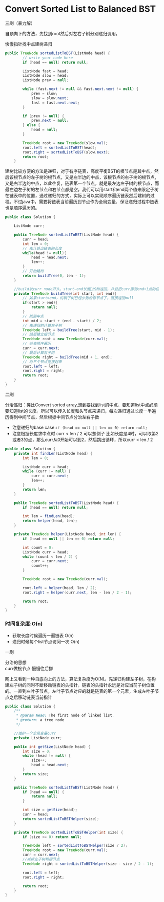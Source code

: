# Convert Sorted List to Balanced BST

三刷（暴力解）

自顶向下的方法，先找到root然后对左右子树分别递归调用。

快慢指针找中点建树递归

```java
public TreeNode sortedListToBST(ListNode head) {
        // write your code here
        if (head == null) return null;

        ListNode fast = head;
        ListNode slow = head;
        ListNode prev = null;

        while (fast.next != null && fast.next.next != null) {
            prev = slow;
            slow = slow.next;
            fast = fast.next.next;
        }

        if (prev != null) {
            prev.next = null;
        } else {
            head = null;
        }

        TreeNode root = new TreeNode(slow.val);
        root.left = sortedListToBST(head);
        root.right = sortedListToBST(slow.next);
        return root;
    }
```

建树比较方便的方法是递归，对于有序链表，高度平衡BST的根节点是其中点，然后该根节点的左子树的根节点，又是左半边的中点，该根节点的右子树的根节点，又是右半边的中点，以此往复，链表第一个节点，就是最左边左子树的根节点，而最左边左子树的左节点和右节点都是空。我们可以用start和end两个值来限定子树在链表中的位置，通过递归的方式，实际上可以实现顺序遍历链表然后建树的过程。不过java中，需要将链表当前遍历到节点作为全局变量，保证递归过程中链表也是顺序遍历的。

```java
public class Solution {

    ListNode curr;

    public TreeNode sortedListToBST(ListNode head) {
        curr = head;
        int len = 0;
        // 先计算出链表的长度
        while(head != null){
            head = head.next;
            len++;
        }
        // 开始建树
        return buildTree(0, len - 1);
    }

    //build以curr node开头，start~end长度的树返回，并且把curr挪到end+1点的位置
    private TreeNode buildTree(int start, int end){
        // 如果start>end，说明子树已经小到没有节点了，直接返回null
        if(start > end){
            return null;
        }
        // 找到中点
        int mid = start + (end - start) / 2;
        // 先递归的计算左子树
        TreeNode left = buildTree(start, mid - 1);
        // 然后建立根节点
        TreeNode root = new TreeNode(curr.val);
        // 链表顺序遍历
        curr = curr.next;
        // 最后计算右子树
        TreeNode right = buildTree(mid + 1, end);
        // 将三个节点连接起来
        root.left = left;
        root.right = right;
        return root;
    }
}
```

二刷

分治递归：类比Convert sorted array,想到要找到list的中点，要知道list中点必须要知道list的长度。所以可以传入长度和头节点来递归，每次递归通过长度一半遍历得到中间节点，然后根据中间节点分治左右子数

* 注意递归的base case:`if (head == null || len == 0) return null;`
* 注意根据长度求中点时 curr &lt; len / 2  可以想例子 比如长度是4时，可以取第2或者3的点，那么curr从0开始可以到2，然后跳出循环，所以curr &lt; len / 2

```java
public class Solution {
    private int findLen(ListNode head) {
        int len = 0;

        ListNode curr = head;
        while (curr != null) {
            curr = curr.next;
            len++;
        }
        return len;
    }

    public TreeNode sortedListToBST(ListNode head) {
        if (head == null) return null;

        int len = findLen(head);
        return helper(head, len);
    }

    private TreeNode helper(ListNode head, int len) {
        if (head == null || len == 0) return null;

        int count = 0;
        ListNode curr = head;
        while (count < len / 2) {
            curr = curr.next;
            count++;
        }

        TreeNode root = new TreeNode(curr.val);

        root.left = helper(head, len / 2);
        root.right = helper(curr.next, len - len / 2 - 1);

        return root;
    }
}
```

### 时间复杂度:O\(n\)

* 获取长度时候遍历一遍链表 O\(n\)
* 递归时候每个list节点访问一次 O\(n\)

一刷

分治的思想  
curr做根节点 慢慢往后挪

网上又看到一种自底向上的方法，算法复杂度为O\(N\)。先递归构建左子树，在构建左子树的同时不断移动链表的头指针，链表的头指针永远是对应当前子树位置的。一直到左叶子节点，左叶子节点对应的就是链表的第一个元素，生成左叶子节点之后移动链表当前指针

```java
public class Solution {
    /**
     * @param head: The first node of linked list.
     * @return: a tree node
     */

    //维护一个全局变量curr
    private ListNode curr;

    public int getSize(ListNode head) {
        int size = 0;
        while (head != null) {
            size++;
            head = head.next;
        }
        return size;
    }

    public TreeNode sortedListToBST(ListNode head) {  
        if (head == null) {
            return null;
        }

        int size = getSize(head);
        curr = head;
        return sortedListToBSTHelper(size);
    }

    private TreeNode sortedListToBSTHelper(int size) {
        if (size <= 0) return null;

        TreeNode left = sortedListToBSTHelper(size / 2);
        TreeNode root = new TreeNode(curr.val);
        curr = curr.next;
        //减掉左子树和根节点
        TreeNode right = sortedListToBSTHelper(size - size / 2 - 1);

        root.left = left;
        root.right = right;

        return root;
    }
}
```




